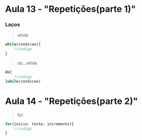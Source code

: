 # Aula 13 - "Repetições(parte 1)"
### Laços
> while  
```js
while(condicao){
    //codigo
}
```  
> do...while  
```js
do{
    //codigo
}while(condicao)  

``` 
# Aula 14 - "Repetições(parte 2)"  
> for
```js
for(inicio; teste; incremento){
    //codigo
}
```   
